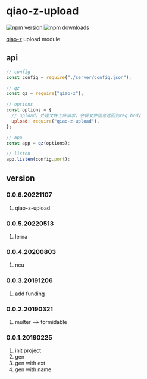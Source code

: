 # qiao-z-upload

[![npm version](https://img.shields.io/npm/v/qiao-z-upload.svg?style=flat-square)](https://www.npmjs.org/package/qiao-z-upload)
[![npm downloads](https://img.shields.io/npm/dm/qiao-z-upload.svg?style=flat-square)](https://npm-stat.com/charts.html?package=qiao-z-upload)

[qiao-z](https://www.npmjs.com/package/qiao-z) upload module

## api

```javascript
// config
const config = require("./server/config.json");

// qz
const qz = require("qiao-z");

// options
const options = {
  // upload，处理文件上传请求，会将文件信息返回到req.body
  upload: require("qiao-z-upload"),
};

// app
const app = qz(options);

// listen
app.listen(config.port);
```

## version

### 0.0.6.20221107

1. qiao-z-upload

### 0.0.5.20220513

1. lerna

### 0.0.4.20200803

1. ncu

### 0.0.3.20191206

1. add funding

### 0.0.2.20190321

1. multer --> formidable

### 0.0.1.20190225

1. init project
2. gen
3. gen with ext
4. gen with name
